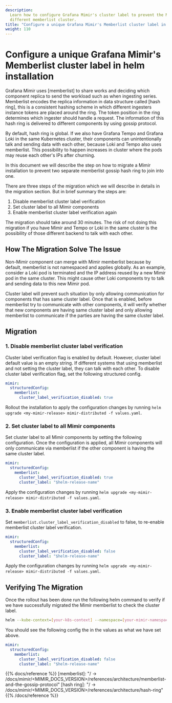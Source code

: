 ```yaml
---
description:
  Learn how to configure Grafana Mimir's cluster label to prevent the Memberlist gossip ring to join
  different memberlist cluster.
title: "Configure a unique Grafana Mimir's Memberlist cluster label in helm installation"
weight: 110
---
```


# Configure a unique Grafana Mimir's Memberlist cluster label in helm installation

Grafana Mimir uses [memberlist] to share works and deciding which component replica to send the workload such as when ingesting series. 
Memberlist encodes the replica information in data structure called [hash ring], this is a consistent hashing scheme in which different ingesters instance tokens are placed around the ring. 
The token position in the ring determines which ingester should handle a request. 
The information of this hash ring is delivered to different components by using gossip protocol.

By default, hash ring is global. If we also have Grafana Tempo and Grafana Loki in the same Kubernetes cluster, their components can unintentionally talk and sending data with each other, because Loki and Tempo also uses memberlist. 
This possibility to happen increases in cluster where the pods may reuse each other's IPs after churning.

In this document we will describe the step on how to migrate a Mimir installation to prevent two separate memberlist gossip hash ring to join into one.

There are three steps of the migration which we will describe in details in the migration section. 
But in brief summary the steps are:

1. Disable memberlist cluster label verification
1. Set cluster label to all Mimir components
1. Enable memberlist cluster label verification again

The migration should take around 30 minutes. 
The risk of not doing this migration if you have Mimir and Tempo or Loki in the same cluster is the possibility of those different backend to talk with each other.

## How The Migration Solve The Issue

Non-Mimir component can merge with Mimir memberlist because by default, memberlist is not namespaced and applies globally. 
As an example, consider a Loki pod is terminated and the IP address reused by a new Mimir pod in the same cluster. 
This might cause other Loki components try to talk and sending data to this new Mimir pod.

Cluster label will prevent such situation by only allowing communication for components that has same cluster label. 
Once that is enabled, before memberlist try to communicate with other components, it will verify whether that new components are having same cluster label and only allowing memberlist to communicate if the parties are having the same cluster label.

## Migration

### 1. Disable memberlist cluster label verification

Cluster label verification flag is enabled by default. 
However, cluster label default value is an empty string. 
If different systems that using memberlist and not setting the cluster label, they can talk with each other. 
To disable cluster label verification flag, set the following structured config.

```yaml
mimir:
  structuredConfig:
    memberlist:
      cluster_label_verification_disabled: true
```

Rollout the installation to apply the configuration changes by running `helm upgrade <my-mimir-release> mimir-distributed -f values.yaml`.

### 2. Set cluster label to all Mimir components

Set cluster label to all Mimir components by setting the following configuration. 
Once the configuration is applied, all Mimir components will only communicate via memberlist if the other component is having the same cluster label.

```yaml
mimir:
  structuredConfig:
    memberlist:
      cluster_label_verification_disabled: true
      cluster_label: "$helm-release-name"
```

Apply the configuration changes by running `helm upgrade <my-mimir-release> mimir-distributed -f values.yaml`.

### 3. Enable memberlist cluster label verification

Set `memberlist.cluster_label_verification_disabled` to false, to re-enable memberlist cluster label verification.

```yaml
mimir:
  structuredConfig:
    memberlist:
      cluster_label_verification_disabled: false
      cluster_label: "$helm-release-name"
```

Apply the configuration changes by running `helm upgrade <my-mimir-release> mimir-distributed -f values.yaml`.

## Verifying The Migration

Once the rollout has been done run the following helm command to verify if we have successfully migrated the Mimir memberlist to check the cluster label.

```bash
helm --kube-context=[your-k8s-context] --namespace=[your-mimir-namespace] get values [your-mimir-release-name]
```

You should see the following config the in the values as what we have set above.

```yaml
mimir:
  structuredConfig:
    memberlist:
      cluster_label_verification_disabled: false
      cluster_label: "$helm-release-name"
```

{{% docs/reference %}}
[memberlist]: "/ -> /docs/mimir/<MIMIR_DOCS_VERSION>/references/architecture/memberlist-and-the-gossip-protocol"
[hash ring]: "/ -> /docs/mimir/<MIMIR_DOCS_VERSION>/references/architecture/hash-ring"
{{% /docs/reference %}}
